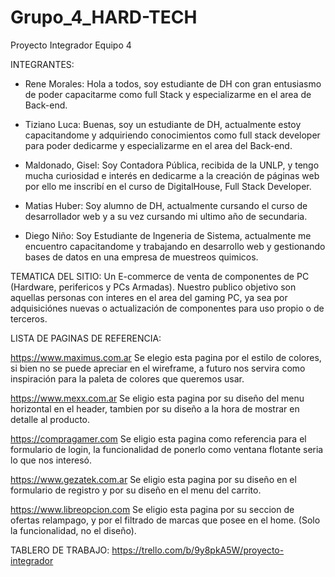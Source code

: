 # Grupo_4_HARD-TECH
Proyecto Integrador Equipo 4

INTEGRANTES:
* Rene Morales:
Hola a todos, soy estudiante de DH con gran entusiasmo de poder capacitarme como full Stack y
especializarme en el area de Back-end.

* Tiziano Luca:
Buenas, soy un estudiante de DH, actualmente estoy capacitandome y adquiriendo conocimientos como full stack developer
para poder dedicarme y especializarme en el area del Back-end.

* Maldonado, Gisel:
Soy Contadora Pública, recibida de la UNLP, y tengo mucha curiosidad e interés en dedicarme a la creación de páginas web por ello me inscribí en el curso de DigitalHouse, Full Stack Developer.

* Matias Huber:
Soy alumno de DH, actualmente cursando el curso de desarrollador web y a su vez cursando mi ultimo año de secundaria.

* Diego Niño:
Soy Estudiante de Ingeneria de Sistema, actualmente me encuentro capacitandome y trabajando en desarrollo web y gestionando bases de datos en una empresa de muestreos quimicos. 

TEMATICA DEL SITIO:
Un E-commerce de venta de componentes de PC (Hardware, perifericos y PCs Armadas).
Nuestro publico objetivo son aquellas personas con interes en el area del gaming PC,
ya sea por adquisiciónes nuevas o actualización de componentes para uso propio o de terceros. 

LISTA DE PAGINAS DE REFERENCIA:

https://www.maximus.com.ar
Se elegio esta pagina por el estilo de colores, si bien no se puede apreciar en el wireframe,
a futuro nos servira como inspiración para la paleta de colores que queremos usar.

https://www.mexx.com.ar
Se eligio esta pagina por su diseño del menu horizontal en el header, tambien por su diseño a la hora de mostrar en detalle al producto.

https://compragamer.com
Se eligio esta pagina como referencia para el formulario de login, la funcionalidad de ponerlo como ventana
flotante seria lo que nos interesó.

https://www.gezatek.com.ar
Se eligio esta pagina por su diseño en el formulario de registro y por su diseño en el menu del carrito.

https://www.libreopcion.com
Se eligio esta pagina por su seccion de ofertas relampago, y por el filtrado de marcas que posee en el home.
(Solo la funcionalidad, no el diseño).

TABLERO DE TRABAJO:
https://trello.com/b/9y8pkA5W/proyecto-integrador
